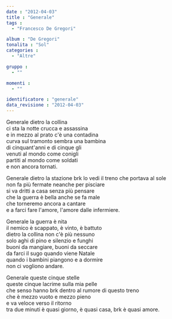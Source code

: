 ```yaml
---
date : "2012-04-03"
title : "Generale"
tags : 
  - "Francesco De Gregori"

album : "De Gregori"
tonalita : "Sol"
categories : 
  - "Altre"

gruppo : 
  - ""

momenti : 
  - ""

identificatore : "generale"
data_revisione : "2012-04-03"
---
```

  
  
Generale dietro la collina  
ci sta la notte crucca e assassina  
e in mezzo al prato c'è una contadina  
curva sul tramonto sembra una bambina  
di cinquant'anni e di cinque gli  
venuti al mondo come conigli  
partiti al mondo come soldati  
e non ancora tornati.   
  
  
  
Generale dietro la stazione brk lo vedi il treno che portava al sole   
non fa più fermate neanche per pisciare   
si va dritti a casa senza più pensare   
che la guerra è bella anche se fa male   
che torneremo ancora a cantare   
e a farci fare l'amore, l'amore dalle infermiere.  
  
  
Generale la guerra è nita   
il nemico è scappato, è vinto, è battuto   
dietro la collina non c'è più nessuno  
solo aghi di pino e silenzio e funghi   
 buoni da mangiare, buoni da seccare   
da farci il sugo quando viene Natale   
quando i bambini piangono e a dormire   
non ci vogliono andare.  
  
  
Generale queste cinque stelle   
queste cinque lacrime sulla mia pelle   
che senso hanno brk dentro al rumore di questo treno   
che è mezzo vuoto e mezzo pieno   
e va veloce verso il ritorno   
tra due minuti è quasi giorno, è quasi casa, brk è quasi amore.  
  
  
  
